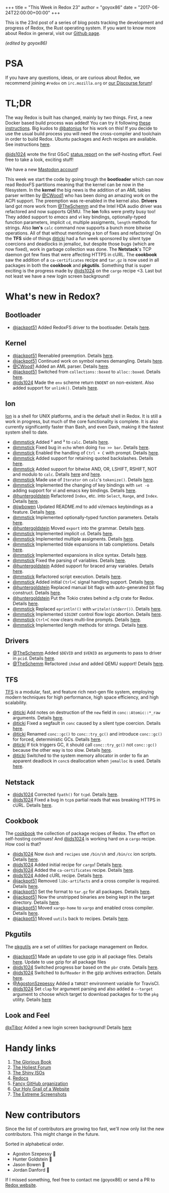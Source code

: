 +++
title = "This Week in Redox 23"
author = "goyox86"
date = "2017-06-24T22:00:00+00:00"
+++

This is the 23rd post of a series of blog posts tracking the development and progress of Redox, the Rust operating system. If you want to know more about Redox in general, visit our [Github page](https://github.com/redox-os/redox).

*(edited by goyox86)*

# PSA
If you have any questions, ideas, or are curious about Redox, we recommend joining `#redox` on `irc.mozilla.org` or [our Discourse forum](https://discourse.redox-os.org/)!

# TL;DR

The way Redox is built has changed, mainly by two things. First, a new Docker based build process was added! You can try it following [these instructions](https://github.com/redox-os/redox/blob/master/docker/README.md). Big kudos to [@batonius](https://github.com/batonius) for his work on this! If you decide to use the usual build process you will need the cross-compiler and toolchain in order to build Redox. Ubuntu packages and Arch recipes are avaliable. See instructions [here](https://github.com/redox-os/libc).

[@ids1024](https://github.com/ids1024) wrote the first GSoC [status report](https://redox-os.org/news/gsoc-self-hosting-1/) on the self-hosting effort. Feel free to take a look, exciting stuff!

We have a new [Mastodon account](https://icosahedron.website/@redox_os)!

This week we start the code by going trough the **bootloader** which can now read RedoxFS partitions meaning that the kernel can be now in the filesystem. In the **kernel** the big news is the addition of an AML tables parser written by [@CWood1](https://github.com/cwood1) who has been doing an amazing work on the ACPI support. The preemption was re-enabled in the kernel also. **Drivers** land got more work from [@TheSchemm](https://github.com/TheSchemm) and the Intel HDA audio driver was refactored and now supports QEMU. The **Ion** folks were pretty busy too! They added support to *emacs* and *vi* key bindings, optionally-typed function parameters, implicit `cd`, multiple assigments, `length` methods for strings. Also **Ion's** `calc` command now supports a bunch more bitwise operations. All of that without mentioning a ton of fixes and refactoring! On the **TFS** side of things [@ticki](https://github.com/ticki) had a fun week sponsored by silent type coercions and deadlocks in jemalloc, but despite those bugs (which are now fixed), work in garbage collection was done. The **Netstack**'s TCP daemon got few fixes that were affecting HTTPS in cURL. The **cookbook** saw the addition of a `ca-certificates` recipe and `tar.gz` is now used in all packages in both the **cookbook** and **pkgutils**. Something that is super exciting is the progress made by [@ids1024](https://github.com/ids1024) on the `cargo` recipe <3. Last but not least we have a new login screen background!

# What's new in Redox?

## Bootloader

- [@jackpot51](https://github.com/jackpot51) Added RedoxFS driver to the bootloader. Details [here](https://github.com/redox-os/bootloader/commit/7ba99fce952558b0934ec38c5ffd2b21741426d4).

## Kernel

- [@jackpot51](https://github.com/jackpot51) Reenabled preemption. Details [here](https://github.com/redox-os/kernel/commit/7ef2401db3f0b4ce38f87978daa8c35cc0bd82d4).
- [@jackpot51](https://github.com/jackpot51) Continued work on symbol names demangling. Details [here](https://github.com/redox-os/kernel/commit/c9cbdab9f1e2019a2461ef97136cd7224c16433e).
- [@CWood1](https://github.com/cwood1) Added an AML parser. Details [here](https://github.com/redox-os/kernel/commit/bbcd5197a456b198750e35b085189e3e4b800c57).
- [@jackpot51](https://github.com/jackpot51) Switched from `collections::boxed` to `alloc::boxed`. Details [here](https://github.com/redox-os/kernel/commit/cd67aabd5aa1a16f1468c1f97eaf776425deb60a).
- [@ids1024](https://github.com/ids1024) Made the `env` scheme return `ENOENT` on non-existent. Also added support for `unlink()`. Details
[here](https://github.com/redox-os/kernel/pull/25).

## Ion

[Ion](https://github.com/redox-os/ion) is a shell for UNIX platforms, and is the default shell in Redox. It is still a work in progress, but much of the core functionality is complete. It is also currently significantly faster than Bash, and even Dash, making it the fastest system shell to date.

- [@mmstick](https://github.com/mmstick) Added ² and ³ to `calc`. Details [here](https://github.com/redox-os/ion/commit/41813426ae34d030ce91ef8c1e77b2b4c35fa0c2).
- [@mmstick](https://github.com/mmstick) Fixed bug in `echo` when doing `foo >> bar`. Details [here](https://github.com/redox-os/ion/commit/bae8b7fae9b9e4364233f4174c48346bb3b63145).
- [@mmstick](https://github.com/mmstick) Enabled the handling of `Ctrl + C` with prompt. Details [here](https://github.com/redox-os/ion/commit/47aa80fd55ad76eac4f42b947ece021e6d26e2db).
- [@mmstick](https://github.com/mmstick) Added support for retaining quoted backslashes. Details [here](https://github.com/redox-os/ion/commit/9d8ba6824928408f5de3c516a3564ac909c25418).
- [@mmstick](https://github.com/mmstick) Added support for bitwise AND, OR, LSHIFT, RSHIFT, NOT and modulo to `calc`. Details [here](https://github.com/redox-os/ion/commit/5ad8694f1b29773f6ebb9e292eb74dd08a529619) and [here](https://github.com/redox-os/ion/commit/4ed3dbdf35880a632fe651f524e064bc907b6083).
- [@mmstick](https://github.com/mmstick) Made use of `Iterator` on `calc`'s `tokenize()`. Details [here](https://github.com/redox-os/ion/commit/0c66887e155a627d3e42a0d721e4ceefbb5aea16).
- [@mmstick](https://github.com/mmstick) Implemented the changing of key bindings with `set -o` adding support for vi and emacs key bindings. Details [here](https://github.com/redox-os/ion/commit/ce0a19672e7d76c4ff431bffa2731852a893157e).
- [@huntergoldstein](https://github.com/huntergoldstein) Refactored `Index`, etc. into `Select`, `Range`, and `Index`. Details [here](https://github.com/redox-os/ion/commit/bb47e31bb87916863ab13554fa4589583a862d87).
- [@jwbowen](https://github.com/jwbowen) Updated README.md to add vi/emacs keybindings as a feature. Details [here]( https://github.com/redox-os/ion/commit/0d1b8741fde03e20f59328018f14536beb364519).
- [@mmstick](https://github.com/mmstick) Implemented optionally-typed function parameters. Details [here](https://github.com/redox-os/ion/commit/338bd96718f0444201485a63d54b41e55603ae9e).
- [@huntergoldstein](https://github.com/huntergoldstein) Moved `export` into the grammar. Details [here](https://github.com/redox-os/ion/commit/2a5d914630d54d7aa454a8f6b18d3901bae61bf2).
- [@mmstick](https://github.com/mmstick) Implemented implicit `cd`. Details [here](https://github.com/redox-os/ion/commit/5d3ca8997365c1c0366cac8c69afa072b1b0cabb).
- [@mmstick](https://github.com/mmstick) Implemented multiple assigments. Details [here](https://github.com/redox-os/ion/commit/a6fd25147ac12685b3a650d8478724f7bff80fb1).
- [@mmstick](https://github.com/mmstick) Implemented tilde expansions in tab completions. Details [here](https://github.com/redox-os/ion/commit/dd42c629caf7e19f28cc80dc80c9b239ecd7612c).
- [@mmstick](https://github.com/mmstick) Implemented expansions in slice syntax. Details [here](https://github.com/redox-os/ion/commit/246fa1b2b8a8b668461b6d2f803eda3ee6fb52eb).
- [@mmstick](https://github.com/mmstick) Fixed the parsing of variables. Details [here](https://github.com/redox-os/ion/commit/2f12c1be06090adcbaec59dafed24e601da935c3).
- [@huntergoldstein](https://github.com/huntergoldstein) Added support for braced array variables. Details [here](https://github.com/redox-os/ion/commit/b002e7d6727b6fcf7a612d3fab935cb835745f24).
- [@mmstick](https://github.com/mmstick) Refactored script execution. Details [here](https://github.com/redox-os/ion/commit/0b26e1754e0d42e4451348dbbf48156f2d3cef01).
- [@mmstick](https://github.com/mmstick) Added initial `Ctrl+C` signal handling support. Details [here](https://github.com/redox-os/ion/commit/9e02244a959f94280400c164f97d8d3a4834bdd1).
- [@huntergoldstein](https://github.com/huntergoldstein) Replaced manual bit flags with auto-generated
bit flag construct. Details [here](https://github.com/redox-os/ion/commit/eea59ead2505d747f253918cdf54012da05b6e05).
- [@huntergoldstein](https://github.com/huntergoldstein) Put the Tokio crates behind a cfg crate for Redox. Details [here](https://github.com/redox-os/ion/commit/b1014bf92baef120bacc34ef8178123b3225caea).
- [@mmstick](https://github.com/mmstick) Replaced `eprintln!()` with `writeln!(stderr())`. Details [here](https://github.com/redox-os/ion/commit/63d49ee97f8a1e71b9f6cc183b34e193422452c3).
- [@mmstick](https://github.com/mmstick) Implemented `SIGINT` control flow logic abortion. Details [here](https://github.com/redox-os/ion/commit/3633bddbb2347b2e2a302944bea2ff7a6d032aa9).
- [@mmstick](https://github.com/mmstick) `Ctrl+C` now clears multi-line prompts. Details [here](https://github.com/redox-os/ion/commit/8f5a2ae073c118da4a6a7753af216f2f4d1281d0).
- [@mmstick](https://github.com/mmstick) Implemented length methods for strings. Details [here](https://github.com/redox-os/ion/commit/14d6b336ca342df7dc012f7168f6d731f301e956).

## Drivers

- [@TheSchemm](https://github.com/TheSchemm) Added `$DEVID` and `$VENID` as arguments to pass to driver in `pcid`. Details [here](https://github.com/redox-os/drivers/pull/15).
- [@TheSchemm](https://github.com/TheSchemm) Refactored `ihdad` and added QEMU support! Details [here](https://github.com/redox-os/drivers/pull/16).

## TFS

[TFS](https://github.com/redox-os/tfs) is a modular, fast, and feature rich next-gen file system, employing modern techniques for high performance, high space efficiency, and high scalability.

- [@ticki](https://github.com/ticki) Add notes on destruction of the `new` field in `conc::Atomic::*_raw` arguments.
Details [here](https://github.com/redox-os/tfs/commit/21b84f038796950f15bffc2ee28a91b6e40db87c).
- [@ticki](https://github.com/ticki) Fixed a segfault in `conc` caused by a silent type coercion.
Details [here](https://github.com/redox-os/tfs/commit/e261914466455162d4a803efa1b99d86fbe965cb).
- [@ticki](https://github.com/ticki) Renamed `conc::gc()` to `conc::try_gc()` and introduce `conc::gc()`
for forced, deterministic GCs. Details [here](https://github.com/redox-os/tfs/commit/73a4cec90db8dee6b6f3a23761182132a53b7781).
- [@ticki](https://github.com/ticki) If tick triggers GC, it should call `conc::try_gc()` not `conc::gc()`
because the other way is too slow. Details [here](https://github.com/redox-os/tfs/commit/73a4cec90db8dee6b6f3a23761182132a53b7781).
- [@ticki](https://github.com/ticki) Switched to the system memory allocator in order to fix an apparent deadlock in `conc`s deallocation when `jemalloc` is used. Details [here](https://github.com/redox-os/tfs/commit/9d79785ac2a6e3793dac6aedc4fc6b792cc20a31).

## Netstack

- [@ids1024](https://github.com/ids1024) Corrected `fpath()` for `tcpd`. Details
[here](https://github.com/redox-os/netstack/pull/2).
- [@ids1024](https://github.com/ids1024) Fixed a bug in `tcp`s partial reads that was breaking HTTPS in cURL. Details
[here](https://github.com/redox-os/netstack/pull/3).

## Cookbook

The [cookbook](https://github.com/redox-os/cookbook) the collection of package recipes of Redox. The effort on self-hosting continues! And [@ids1024](https://github.com/ids1024) is working hard on a `cargo` recipe. How cool is that?

- [@ids1024](https://github.com/ids1024) Now `dash` and `recipes` use `/bin/sh` and `/bin/cc` ion scripts. Details [here](https://github.com/redox-os/cookbook/pull/27).
- [@ids1024](https://github.com/ids1024) Added initial recipe for `cargo`! Details [here](https://github.com/redox-os/cookbook/pull/30).
- [@ids1024](https://github.com/ids1024) Added the `ca-certificates` recipe. Details [here](https://github.com/redox-os/cookbook/pull/31).
- [@ids1024](https://github.com/ids1024) Added cURL recipe. Details [here](https://github.com/redox-os/cookbook/pull/32).
- [@jackpot51](https://github.com/jackpot51) Removed `libc-artifacts` and a cross compiler is required. Details [here](https://github.com/redox-os/cookbook/commit/e50070b3f34fc4d54bf4e6f24a791add1f2137d5).
- [@jackpot51](https://github.com/jackpot51) Set the format to `tar.gz` for all packages. Details [here](https://github.com/redox-os/cookbook/commit/20db74be75c121814528c597a57e72cd94904376).
- [@jackpot51](https://github.com/jackpot51) Now the unstripped binaries are being kept in the target directory.
Details [here](https://github.com/redox-os/cookbook/commit/18fec4b46a90a112fb6ba2d90c28c8a088a32467).
- [@jackpot51](https://github.com/jackpot51) Moved `xargo-home` to `xargo` and enabled cross compiler.
Details [here](https://github.com/redox-os/cookbook/commit/18fec4b46a90a112fb6ba2d90c28c8a088a32467).
- [@jackpot51](https://github.com/jackpot51) Moved `uutils` back to recipes.
Details [here](https://github.com/redox-os/cookbook/commit/2833d16c17d5dc57a6e263c0fa9e5e469c739744).

## Pkgutils

The [pkgutils](https://github.com/redox-os/cookbook) are a set of utilities for package management on Redox.

- [@jackpot51](https://github.com/jackpot51) Made an update to use gzip in all package files. Details [here](https://github.com/redox-os/pkgutils/commit/2cfc944c9e4d7a91aa8c8d7ece8c531568817d5c). Update to use gzip for all package files
- [@ids1024](https://github.com/ids1024) Switched progress bar based on the `pbr` crate. Details [here](https://github.com/redox-os/pkgutils/pull/11).
- [@ids1024](https://github.com/ids1024) Switched to `BufReader` in the gzip archives extraction. Details [here](https://github.com/redox-os/pkgutils/pull/11).
- [@AgostonSzepessy](https://github.com/AgostonSzepessy) Added a `TARGET` environment variable for TravisCI.
- [@ids1024](https://github.com/ids1024) Set `clap` for argument parsing and also added a `--target` argument to choose which target to download packages for to the `pkg` utility. Details [here](https://github.com/redox-os/pkgutils/pull/14)

## Look and Feel

 [@xTibor](https://github.com/xTibor) Added a new login screen background! Details [here](https://github.com/redox-os/backgrounds/pull/7)

# Handy links

1. [The Glorious Book](https://doc.redox-os.org/book/)
2. [The Holiest Forum](https://discourse.redox-os.org/)
3. [The Shiny ISOs](https://github.com/redox-os/redox/releases)
4. [Redocs](http://www.redox-os.org/docs/)
5. [Fancy GitHub organization](https://github.com/redox-os)
6. [Our Holy Grail of a Website](http://www.redox-os.org/)
7. [The Extreme Screenshots](http://www.redox-os.org/screens/)

# New contributors

Since the list of contributors are growing too fast, we'll now only list the new contributors. This might change in the future.

Sorted in alphabetical order.

- Agoston Szepessy 🎂
- Hunter Goldstein 🎂
- Jason Bowen 🎂
- Jordan Danford 🎂

If I missed something, feel free to contact me (goyox86) or send a PR to [Redox website](https://github.com/redox-os/website).
